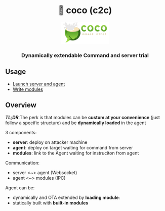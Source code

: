 
<div align=center>
<h1>🥥 coco (c2c)</h1>
<img src=./img/coco.png widtH=30%>
<h3><strong>Dynamically extendable Command and server trial</strong></h3>
</div>


## Usage

* [Launch server and agent](./LAUNCH.md)
* [Write modules](https://github.com/ariary/coco-modules#readme)

## Overview
***TL;DR***:The perk is that modules can be **custom at your convenience** (just follow a specific structure) and be **dynamically loaded** in the agent

3 components:
* **server**: deploy on attacker machine
* **agent**: deploy on target waiting for command from server
* **modules**: link to the Agent waiting for instruciton from agent

Communication:
* server <~> agent  (Websocket)
* agent <~> modules (IPC)


Agent can be:
* dynamically and OTA extended by **loading module**:
* statically built with **built-in modules**

